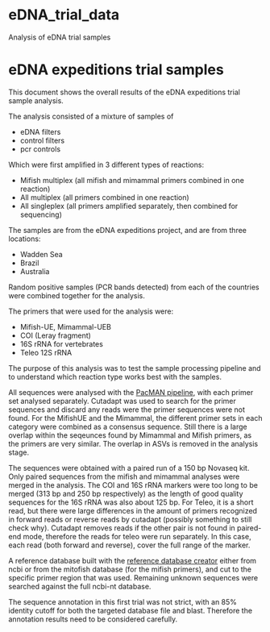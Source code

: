 # eDNA_trial_data
Analysis of eDNA trial samples


# eDNA expeditions trial samples

This document shows the overall results of the eDNA expeditions trial sample analysis. 

The analysis consisted of a mixture of samples of 

- eDNA filters
- control filters
- pcr controls

Which were first amplified in 3 different types of reactions:

- Mifish multiplex (all mifish and mimammal primers combined in one reaction)
- All multiplex (all primers combined in one reaction)
- All singleplex (all primers amplified separately, then combined for sequencing)

The samples are from the eDNA expeditions project, and are from three locations: 

- Wadden Sea 
- Brazil
- Australia

Random positive samples (PCR bands detected) from each of the countries were combined together for the analysis. 

The primers that were used for the analysis were:

- Mifish-UE, Mimammal-UEB
- COI (Leray fragment)
- 16S rRNA for vertebrates
- Teleo 12S rRNA 

The purpose of this analysis was to test the sample processing pipeline and to understand which reaction type works best with the samples. 

All sequences were analysed with the [PacMAN pipeline](https://github.com/iobis/PacMAN-pipeline), with each primer set analysed separately. Cutadapt was used to search for the primer sequences and discard any reads were the primer sequences were not found. For the MifishUE and the Mimammal, the different primer sets in each category were combined as a consensus sequence. Still there is a large overlap within the seqeunces found by Mimammal and Mifish primers, as the primers are very similar. The overlap in ASVs is removed in the analysis stage. 

The sequences were obtained with a paired run of a 150 bp Novaseq kit. Only paired sequences from the mifish and mimammal analyses were merged in the analysis. The COI and 16S rRNA markers were too long to be merged (313 bp and 250 bp respectively) as the length of good quality sequences for the 16S rRNA was also about 125 bp. For Teleo, it is a short read, but there were large differences in the amount of primers recognized in forward reads or reverse reads by cutadapt (possibly something to still check why). Cutadapt removes reads if the other pair is not found in paired-end mode, therefore the reads for teleo were run separately. In this case, each read (both forward and reverse), cover the full range of the marker. 

A reference database built with the [reference database creator](https://github.com/gjeunen/reference_database_creator) either from ncbi or from the mitofish database (for the mifish primers), and cut to the specific primer region that was used. Remaining unknown sequences were searched against the full ncbi-nt database. 

The sequence annotation in this first trial was not strict, with an 85% identity cutoff for both the targeted database file and blast. Therefore the annotation results need to be considered carefully. 
